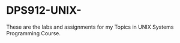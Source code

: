# DPS912-UNIX-

These are the labs and assignments for my Topics in UNIX Systems Programming Course.
